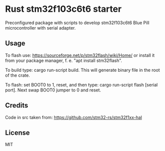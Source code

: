 # Rust stm32f103c6t6 starter
Preconfigured package with scripts to develop stm32f103c6t6 Blue Pill microcontroller with serial adapter.

## Usage
To flash use:
https://sourceforge.net/p/stm32flash/wiki/Home/
or install it from your package manager, f. e. "apt install stm32flash".

To build type: cargo run-script build. This will generate binary file in the root of the crate.

To flash: set BOOT0 to 1, reset, and then type: cargo run-script flash [serial port]. Next swap BOOT0 jumper to 0 and reset.

## Credits
Code in src taken from:
https://github.com/stm32-rs/stm32f1xx-hal

## License
MIT

